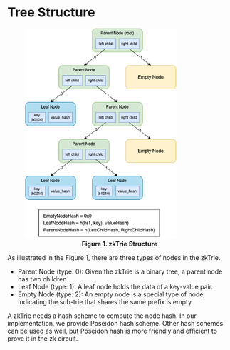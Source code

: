 # Tree Structure

<figure>
<img src="../assets/arch.png" alt="zkTrie Structure" style="width:80%">
<figcaption align = "center"><b>Figure 1. zkTrie Structure</b></figcaption>
</figure>

As illustrated in the Figure 1, there are three types of nodes in the zkTrie.
- Parent Node (type: 0): Given the zkTrie is a binary tree, a parent node has two children.
- Leaf Node (type: 1): A leaf node holds the data of a key-value pair.
- Empty Node (type: 2): An empty node is a special type of node, indicating the sub-trie that shares the same prefix is empty.

A zkTrie needs a hash scheme to compute the node hash.
In our implementation, we provide Poseidon hash scheme.
Other hash schemes can be used as well, but Poseidon hash is more friendly and efficient to prove it in the zk circuit.
